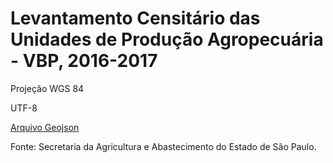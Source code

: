 # Levantamento Censitário das Unidades de Produção Agropecuária - VBP, 2016-2017

Projeção WGS 84

UTF-8

[Arquivo Geojson](raw/VBP_municipios/VBP_municipios.geojson)

Fonte: Secretaria da Agricultura e Abastecimento do Estado de São Paulo. 


